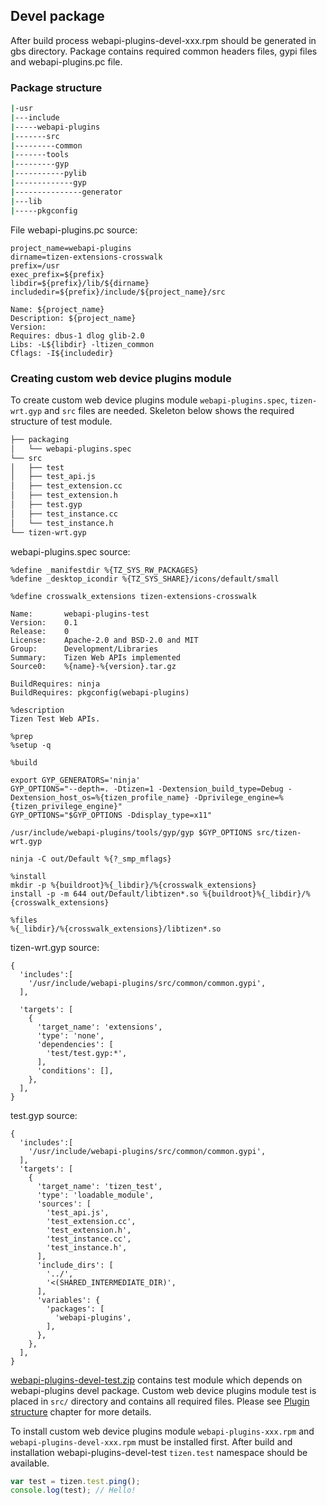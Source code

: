 ## Devel package

After build process webapi-plugins-devel-xxx.rpm should be generated in gbs directory.
Package contains required common headers files, gypi files and webapi-plugins.pc file.

### Package structure
```sh
|-usr
|---include
|-----webapi-plugins
|-------src
|---------common
|-------tools
|---------gyp
|-----------pylib
|-------------gyp
|---------------generator
|---lib
|-----pkgconfig
```

File webapi-plugins.pc source:
```
project_name=webapi-plugins
dirname=tizen-extensions-crosswalk
prefix=/usr
exec_prefix=${prefix}
libdir=${prefix}/lib/${dirname}
includedir=${prefix}/include/${project_name}/src

Name: ${project_name}
Description: ${project_name}
Version:
Requires: dbus-1 dlog glib-2.0
Libs: -L${libdir} -ltizen_common
Cflags: -I${includedir}
```

### Creating custom web device plugins module

To create custom web device plugins module ```webapi-plugins.spec```, ```tizen-wrt.gyp``` and ```src``` files are needed.
Skeleton below shows the required structure of test module.

```sh
├── packaging
│   └── webapi-plugins.spec
└── src
│   ├── test
│   ├── test_api.js
│   ├── test_extension.cc
│   ├── test_extension.h
│   ├── test.gyp
│   ├── test_instance.cc
│   └── test_instance.h
└── tizen-wrt.gyp
```

webapi-plugins.spec source:
```
%define _manifestdir %{TZ_SYS_RW_PACKAGES}
%define _desktop_icondir %{TZ_SYS_SHARE}/icons/default/small

%define crosswalk_extensions tizen-extensions-crosswalk

Name:       webapi-plugins-test
Version:    0.1
Release:    0
License:    Apache-2.0 and BSD-2.0 and MIT
Group:      Development/Libraries
Summary:    Tizen Web APIs implemented
Source0:    %{name}-%{version}.tar.gz

BuildRequires: ninja
BuildRequires: pkgconfig(webapi-plugins)

%description
Tizen Test Web APIs.

%prep
%setup -q

%build

export GYP_GENERATORS='ninja'
GYP_OPTIONS="--depth=. -Dtizen=1 -Dextension_build_type=Debug -Dextension_host_os=%{tizen_profile_name} -Dprivilege_engine=%{tizen_privilege_engine}"
GYP_OPTIONS="$GYP_OPTIONS -Ddisplay_type=x11"

/usr/include/webapi-plugins/tools/gyp/gyp $GYP_OPTIONS src/tizen-wrt.gyp

ninja -C out/Default %{?_smp_mflags}

%install
mkdir -p %{buildroot}%{_libdir}/%{crosswalk_extensions}
install -p -m 644 out/Default/libtizen*.so %{buildroot}%{_libdir}/%{crosswalk_extensions}

%files
%{_libdir}/%{crosswalk_extensions}/libtizen*.so
```

tizen-wrt.gyp source:
```
{
  'includes':[
    '/usr/include/webapi-plugins/src/common/common.gypi',
  ],

  'targets': [
    {
      'target_name': 'extensions',
      'type': 'none',
      'dependencies': [
        'test/test.gyp:*',
      ],
      'conditions': [],
    },
  ],
}
```

test.gyp source:
```
{
  'includes':[
    '/usr/include/webapi-plugins/src/common/common.gypi',
  ],
  'targets': [
    {
      'target_name': 'tizen_test',
      'type': 'loadable_module',
      'sources': [
        'test_api.js',
        'test_extension.cc',
        'test_extension.h',
        'test_instance.cc',
        'test_instance.h',
      ],
      'include_dirs': [
        '../',
        '<(SHARED_INTERMEDIATE_DIR)',
      ],
      'variables': {
        'packages': [
          'webapi-plugins',
        ],
      },
    },
  ],
}
```

[webapi-plugins-devel-test.zip](../src/assets/webapi-plugins-devel-test.zip) contains test module which depends on webapi-plugins devel package.
Custom web device plugins module test is placed in ```src/``` directory and contains all required files.
Please see [Plugin structure](#plugin-structure) chapter for more details.

To install custom web device plugins module ```webapi-plugins-xxx.rpm``` and ```webapi-plugins-devel-xxx.rpm``` must be installed first.
After build and installation webapi-plugins-devel-test ```tizen.test``` namespace should be available.

```javascript
var test = tizen.test.ping();
console.log(test); // Hello!
```
